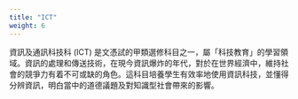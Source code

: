 ```yaml
---  
title: "ICT"  
weight: 6  
---  
```

資訊及通訊科技科 (ICT) 是文憑試的甲類選修科目之一，屬「科技教育」的學習領域。資訊的處理和傳送技術，在現今資訊爆炸的年代，對於在世界經濟中，維持社會的競爭力有着不可或缺的角色。這科目培養學生有效率地使用資訊科技，並懂得分辨資訊，明白當中的道德議題及對知識型社會帶來的影響。